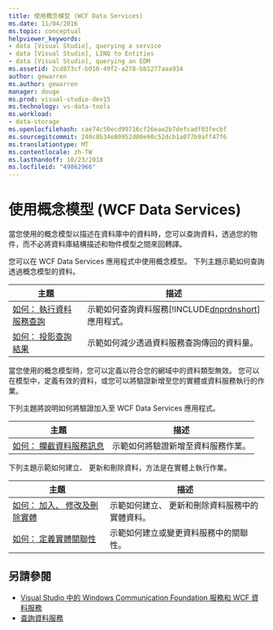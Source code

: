 ```yaml
---
title: 使用概念模型 (WCF Data Services)
ms.date: 11/04/2016
ms.topic: conceptual
helpviewer_keywords:
- data [Visual Studio], querying a service
- data [Visual Studio], LINQ to Entities
- data [Visual Studio], querying an EDM
ms.assetid: 2cd873cf-b010-49f2-a278-bb1277aaa934
author: gewarren
ms.author: gewarren
manager: douge
ms.prod: visual-studio-dev15
ms.technology: vs-data-tools
ms.workload:
- data-storage
ms.openlocfilehash: cae74c50ecd99716cf26eae2b7defcadf03fecbf
ms.sourcegitcommit: 240c8b34e80952d00e90c52dcb1a077b9aff47f6
ms.translationtype: MT
ms.contentlocale: zh-TW
ms.lasthandoff: 10/23/2018
ms.locfileid: "49862966"
---
```

# <a name="work-with-a-conceptual-model-wcf-data-services"></a>使用概念模型 (WCF Data Services)

當您使用的概念模型以描述在資料庫中的資料時，您可以查詢資料，透過您的物件，而不必將資料庫結構描述和物件模型之間來回轉譯。

 您可以在 WCF Data Services 應用程式中使用概念模型。 下列主題示範如何查詢透過概念模型的資料。


| 主題 | 描述 |
| - | - |
| [如何： 執行資料服務查詢](/dotnet/framework/data/wcf/how-to-execute-data-service-queries-wcf-data-services) | 示範如何查詢資料服務[!INCLUDE[dnprdnshort](../code-quality/includes/dnprdnshort_md.md)]應用程式。 |
| [如何： 投影查詢結果](/dotnet/framework/data/wcf/how-to-project-query-results-wcf-data-services) | 示範如何減少透過資料服務查詢傳回的資料量。 |

 當您使用的概念模型時，您可以定義以符合您的網域中的資料類型無效。 您可以在模型中，定義有效的資料，或您可以將驗證新增至您的實體或資料服務執行的作業。

 下列主題將說明如何將驗證加入至 WCF Data Services 應用程式。

|主題|描述|
|-----------|-----------------|
|[如何： 攔截資料服務訊息](/dotnet/framework/data/wcf/how-to-intercept-data-service-messages-wcf-data-services)|示範如何將驗證新增至資料服務作業。|

 下列主題示範如何建立、 更新和刪除資料，方法是在實體上執行作業。

|主題|描述|
|-----------|-----------------|
|[如何： 加入、 修改及刪除實體](/dotnet/framework/data/wcf/how-to-add-modify-and-delete-entities-wcf-data-services)|示範如何建立、 更新和刪除資料服務中的實體資料。|
|[如何： 定義實體關聯性](/dotnet/framework/data/wcf/how-to-define-entity-relationships-wcf-data-services)|示範如何建立或變更資料服務中的關聯性。|

## <a name="see-also"></a>另請參閱

- [Visual Studio 中的 Windows Communication Foundation 服務和 WCF 資料服務](../data-tools/windows-communication-foundation-services-and-wcf-data-services-in-visual-studio.md)
- [查詢資料服務](/dotnet/framework/data/wcf/querying-the-data-service-wcf-data-services)
